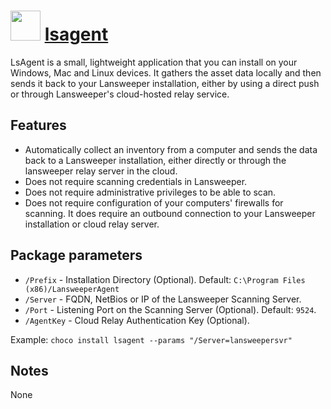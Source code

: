 ﻿# <img src="https://cdn.jsdelivr.net/gh/comnam90/chocolatey-packages@6c54409dc9a3563fb0655a7838f442cca7357275/icons/LsAgent.png" width="48" height="48"/> [lsagent](https://chocolatey.org/packages/lsagent)

LsAgent is a small, lightweight application that you can install on your Windows, Mac and Linux devices. It gathers the asset data locally and then sends it back to your Lansweeper installation, either by using a direct push or through Lansweeper's cloud-hosted relay service.

## Features

* Automatically collect an inventory from a computer and sends the data back to a Lansweeper installation, either directly or through the lansweeper relay server in the cloud.
* Does not require scanning credentials in Lansweeper.
* Does not require administrative privileges to be able to scan.
* Does not require configuration of your computers' firewalls for scanning. It does require an outbound connection to your Lansweeper installation or cloud relay server.

## Package parameters

- `/Prefix` - Installation Directory (Optional). Default: `C:\Program Files (x86)/LansweeperAgent`
- `/Server` - FQDN, NetBios or IP of the Lansweeper Scanning Server.
- `/Port` - Listening Port on the Scanning Server (Optional). Default: `9524`.
- `/AgentKey` - Cloud Relay Authentication Key (Optional).

Example: `choco install lsagent --params "/Server=lansweepersvr"`

## Notes

None
